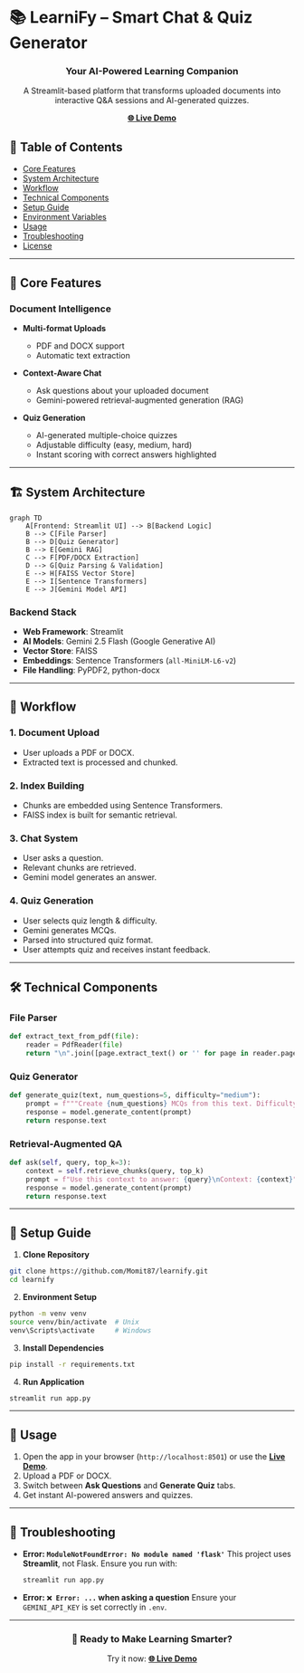 # 📚 LearniFy – Smart Chat & Quiz Generator

<div align="center">
  <h3>Your AI-Powered Learning Companion</h3>
  <p>A Streamlit-based platform that transforms uploaded documents into interactive Q&A sessions and AI-generated quizzes.</p>
  <a href="https://learnifyapp.streamlit.app/" target="_blank"><b>🌐 Live Demo</b></a>
</div>

## 📑 Table of Contents

* [Core Features](#-core-features)
* [System Architecture](#-system-architecture)
* [Workflow](#-workflow)
* [Technical Components](#-technical-components)
* [Setup Guide](#-setup-guide)
* [Environment Variables](#-environment-variables)
* [Usage](#-usage)
* [Troubleshooting](#-troubleshooting)
* [License](#-license)

---

## 🌟 Core Features

### Document Intelligence

* **Multi-format Uploads**

  * PDF and DOCX support
  * Automatic text extraction

* **Context-Aware Chat**

  * Ask questions about your uploaded document
  * Gemini-powered retrieval-augmented generation (RAG)

* **Quiz Generation**

  * AI-generated multiple-choice quizzes
  * Adjustable difficulty (easy, medium, hard)
  * Instant scoring with correct answers highlighted

---

## 🏗 System Architecture

```mermaid
graph TD
    A[Frontend: Streamlit UI] --> B[Backend Logic]
    B --> C[File Parser]
    B --> D[Quiz Generator]
    B --> E[Gemini RAG]
    C --> F[PDF/DOCX Extraction]
    D --> G[Quiz Parsing & Validation]
    E --> H[FAISS Vector Store]
    E --> I[Sentence Transformers]
    E --> J[Gemini Model API]
```

### Backend Stack

* **Web Framework**: Streamlit
* **AI Models**: Gemini 2.5 Flash (Google Generative AI)
* **Vector Store**: FAISS
* **Embeddings**: Sentence Transformers (`all-MiniLM-L6-v2`)
* **File Handling**: PyPDF2, python-docx

---

## 🔄 Workflow

### 1. Document Upload

* User uploads a PDF or DOCX.
* Extracted text is processed and chunked.

### 2. Index Building

* Chunks are embedded using Sentence Transformers.
* FAISS index is built for semantic retrieval.

### 3. Chat System

* User asks a question.
* Relevant chunks are retrieved.
* Gemini model generates an answer.

### 4. Quiz Generation

* User selects quiz length & difficulty.
* Gemini generates MCQs.
* Parsed into structured quiz format.
* User attempts quiz and receives instant feedback.

---

## 🛠 Technical Components

### File Parser

```python
def extract_text_from_pdf(file):
    reader = PdfReader(file)
    return "\n".join([page.extract_text() or '' for page in reader.pages])
```

### Quiz Generator

```python
def generate_quiz(text, num_questions=5, difficulty="medium"):
    prompt = f"""Create {num_questions} MCQs from this text. Difficulty: {difficulty}."""
    response = model.generate_content(prompt)
    return response.text
```

### Retrieval-Augmented QA

```python
def ask(self, query, top_k=3):
    context = self.retrieve_chunks(query, top_k)
    prompt = f"Use this context to answer: {query}\nContext: {context}"
    response = model.generate_content(prompt)
    return response.text
```

---

## 🚀 Setup Guide

1. **Clone Repository**

```bash
git clone https://github.com/Momit87/learnify.git
cd learnify
```

2. **Environment Setup**

```bash
python -m venv venv
source venv/bin/activate  # Unix
venv\Scripts\activate     # Windows
```

3. **Install Dependencies**

```bash
pip install -r requirements.txt
```

4. **Run Application**

```bash
streamlit run app.py
```
---

## 🎯 Usage

1. Open the app in your browser (`http://localhost:8501`) or use the **[Live Demo](https://learnifyapp.streamlit.app/)**.
2. Upload a PDF or DOCX.
3. Switch between **Ask Questions** and **Generate Quiz** tabs.
4. Get instant AI-powered answers and quizzes.

---

## 🐞 Troubleshooting

* **Error: `ModuleNotFoundError: No module named 'flask'`**
  This project uses **Streamlit**, not Flask. Ensure you run with:

  ```bash
  streamlit run app.py
  ```

* **Error: `❌ Error: ...` when asking a question**
  Ensure your `GEMINI_API_KEY` is set correctly in `.env`.

---

<div align="center">
  <h3>🚀 Ready to Make Learning Smarter?</h3>
  <p>Try it now: <a href="https://learnifyapp.streamlit.app/" target="_blank"><b>🌐 Live Demo</b></a></p>
</div>
